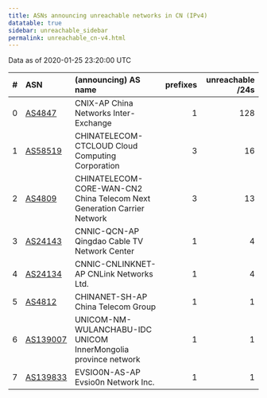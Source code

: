 ```yaml
---
title: ASNs announcing unreachable networks in CN (IPv4)
datatable: true
sidebar: unreachable_sidebar
permalink: unreachable_cn-v4.html
---
```


Data as of 2020-01-25 23:20:00 UTC


<div class="datatable-begin"></div>

|   # | ASN                                      | (announcing) AS name                                                    |   prefixes |   unreachable /24s |
|----:|:-----------------------------------------|:------------------------------------------------------------------------|-----------:|-------------------:|
|   0 | [AS4847](unreachable_AS4847-v4.html)     | CNIX-AP China Networks Inter-Exchange                                   |          1 |                128 |
|   1 | [AS58519](unreachable_AS58519-v4.html)   | CHINATELECOM-CTCLOUD Cloud Computing Corporation                        |          3 |                 16 |
|   2 | [AS4809](unreachable_AS4809-v4.html)     | CHINATELECOM-CORE-WAN-CN2 China Telecom Next Generation Carrier Network |          3 |                 13 |
|   3 | [AS24143](unreachable_AS24143-v4.html)   | CNNIC-QCN-AP Qingdao Cable TV Network Center                            |          1 |                  4 |
|   4 | [AS24134](unreachable_AS24134-v4.html)   | CNNIC-CNLINKNET-AP CNLink Networks Ltd.                                 |          1 |                  4 |
|   5 | [AS4812](unreachable_AS4812-v4.html)     | CHINANET-SH-AP China Telecom Group                                      |          1 |                  1 |
|   6 | [AS139007](unreachable_AS139007-v4.html) | UNICOM-NM-WULANCHABU-IDC UNICOM InnerMongolia province network          |          1 |                  1 |
|   7 | [AS139833](unreachable_AS139833-v4.html) | EVSIO0N-AS-AP Evsio0n Network Inc.                                      |          1 |                  1 |

<div class="datatable-end"></div>